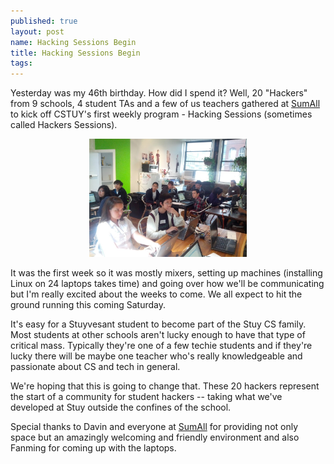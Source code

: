 ```yaml
---
published: true
layout: post
name: Hacking Sessions Begin
title: Hacking Sessions Begin
tags: 
---
```



Yesterday was my 46th birthday. How did I spend it?  Well, 20
"Hackers" from 9 schools, 4 student TAs and a few of us teachers
gathered at [SumAll](http://sumall.com) to kick off CSTUY's first
weekly program - Hacking Sessions (sometimes called Hackers Sessions).


<div align="center">
<a href="/img/2013-10-20-hacking-sessions/hackingsessions-2.jpg" rel="lightbox">
<img width="50%" src="/img/2013-10-20-hacking-sessions/hackingsessions-2.jpg" class="" alt="" />
</a>
</div>


It was the first week so it was mostly mixers, setting up machines
(installing Linux on 24 laptops takes time) and going over how we'll
be communicating but I'm really excited about the weeks to come. We
all expect to hit the ground running this coming Saturday.

It's easy for a Stuyvesant student to become part of the Stuy CS
family. Most students at other schools aren't lucky enough to have
that type of critical mass. Typically they're one of a few techie
students and if they're lucky there will be maybe one teacher who's
really knowledgeable and passionate about CS and tech in general.

We're hoping that this is going to change that. These 20 hackers
represent the start of a community for student hackers -- taking what
we've developed at Stuy outside the confines of the school.

Special thanks to Davin and everyone at [SumAll](http://sumall.com)
for providing not only space but an amazingly welcoming and friendly
environment and also Fanming for coming up with the laptops.






